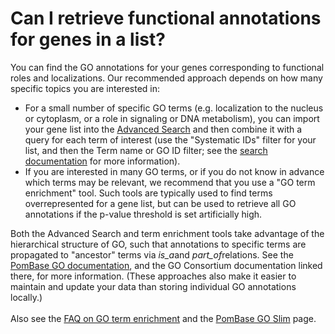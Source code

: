 # Can I retrieve functional annotations for genes in a list?
<!-- pombase_categories: Querying/Searching,Tools and Resources,Using Ontologies -->

You can find the GO annotations for your genes corresponding to
functional roles and localizations. Our recommended approach depends on
how many specific topics you are interested in:

-   For a small number of specific GO terms (e.g. localization to the
    nucleus or cytoplasm, or a role in signaling or DNA metabolism), you
    can import your gene list into the [Advanced     Search](/spombe/query/builder) and then combine it with a query for
    each term of interest (use the "Systematic IDs" filter for your
    list, and then the Term name or GO ID filter; see the [search     documentation](/documentation/advanced-search-documentation) for more
    information).
-   If you are interested in many GO terms, or if you do not know in
    advance which terms may be relevant, we recommend that you use a "GO
    term enrichment" tool. Such tools are typically used to find terms
    overrepresented for a gene list, but can be used to retrieve all GO
    annotations if the p-value threshold is set artificially high.

Both the Advanced Search and term enrichment tools take advantage of the
hierarchical structure of GO, such that annotations to specific terms
are propagated to "ancestor" terms via *is\_a*and *part\_of*relations.
See the [PomBase GO documentation](/documentation/gene-page-gene-ontology), and the GO
Consortium documentation linked there, for more information. (These
approaches also make it easier to maintain and update your data than
storing individual GO annotations locally.)\
\
Also see the [FAQ on GO term enrichment](/faq/how-can-i-find-significant-shared-go-annotations-genes-in-a-list) and
the [PomBase GO Slim](/browse-curation/fission-yeast-go-slim-terms) page.

